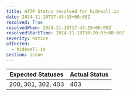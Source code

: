 ```yaml
---
title: HTTP Status resolved for hidewall.io
date: 2024-11-18T17:43:15+00:00Z
resolved: True
resolvedWhen: 2024-11-18T17:43:15+00:00Z
resolvedStartTime: 2024-11-18T10:20:03+00:00Z
severity: notice
affected:
  - hidewall.io
section: issue
---
```


| Expected Statuses | Actual Status  |
|-------------------|----------------|
| 200, 301, 302, 403 | 403 |
